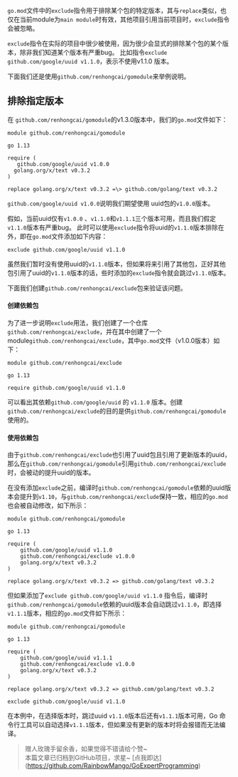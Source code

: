 `go.mod`文件中的`exclude`指令用于排除某个包的特定版本，其与`replace`类似，也仅在当前module为`main module`时有效，其他项目引用当前项目时，`exclude`指令会被忽略。

`exclude`指令在实际的项目中很少被使用，因为很少会显式的排除某个包的某个版本，除非我们知道某个版本有严重bug。
比如指令`exclude github.com/google/uuid v1.1.0`，表示不使用v1.1.0 版本。

下面我们还是使用`github.com/renhongcai/gomodule`来举例说明。

## 排除指定版本
在 `github.com/renhongcai/gomodule`的v1.3.0版本中，我们的`go.mod`文件如下：
```
module github.com/renhongcai/gomodule  
  
go 1.13  
  
require (  
   github.com/google/uuid v1.0.0  
  golang.org/x/text v0.3.2  
)  
  
replace golang.org/x/text v0.3.2 =\> github.com/golang/text v0.3.2
```
`github.com/google/uuid v1.0.0`说明我们期望使用 uuid包的`v1.0.0`版本。

假如，当前uuid仅有`v1.0.0` 、`v1.1.0`和`v1.1.1`三个版本可用，而且我们假定`v1.1.0`版本有严重bug。
此时可以使用`exclude`指令将uuid的`v1.1.0`版本排除在外，即在`go.mod`文件添加如下内容：
```
exclude github.com/google/uuid v1.1.0
```
虽然我们暂时没有使用uuid的`v1.1.0`版本，但如果将来引用了其他包，正好其他包引用了uuid的`v1.1.0`版本的话，些时添加的`exclude`指令就会跳过`v1.1.0`版本。

下面我们创建`github.com/renhongcai/exclude`包来验证该问题。

#### 创建依赖包
为了进一步说明`exclude`用法，我们创建了一个仓库`github.com/renhongcai/exclude`，并在其中创建了一个module`github.com/renhongcai/exclude`，其中`go.mod`文件（v1.0.0版本）如下：
```
module github.com/renhongcai/exclude

go 1.13

require github.com/google/uuid v1.1.0

```
可以看出其依赖`github.com/google/uuid` 的 `v1.1.0` 版本。创建`github.com/renhongcai/exclude`的目的是供`github.com/renhongcai/gomodule`使用的。

#### 使用依赖包
由于`github.com/renhongcai/exclude`也引用了uuid包且引用了更新版本的uuid，那么在`github.com/renhongcai/gomodule`引用`github.com/renhongcai/exclude`时，会被动的提升uuid的版本。

在没有添加`exclude`之前，编译时`github.com/renhongcai/gomodule`依赖的uuid版本会提升到`v1.10`，与`github.com/renhongcai/exclude`保持一致，相应的`go.mod`也会被自动修改，如下所示：
```
module github.com/renhongcai/gomodule

go 1.13

require (
	github.com/google/uuid v1.1.0
	github.com/renhongcai/exclude v1.0.0
	golang.org/x/text v0.3.2
)

replace golang.org/x/text v0.3.2 => github.com/golang/text v0.3.2
```

但如果添加了`exclude github.com/google/uuid v1.1.0` 指令后，编译时`github.com/renhongcai/gomodule`依赖的uuid版本会自动跳过`v1.1.0`，即选择`v1.1.1`版本，相应的`go.mod`文件如下所示：
```
module github.com/renhongcai/gomodule

go 1.13

require (
	github.com/google/uuid v1.1.1
	github.com/renhongcai/exclude v1.0.0
	golang.org/x/text v0.3.2
)

replace golang.org/x/text v0.3.2 => github.com/golang/text v0.3.2

exclude github.com/google/uuid v1.1.0
```

在本例中，在选择版本时，跳过uuid `v1.1.0`版本后还有`v1.1.1`版本可用，Go 命令行工具可以自动选择`v1.1.1`版本，但如果没有更新的版本时将会报错而无法编译。

  
> 赠人玫瑰手留余香，如果觉得不错请给个赞~  
> 本篇文章已归档到GitHub项目，求星~ \[点我即达\](https://github.com/RainbowMango/GoExpertProgramming)